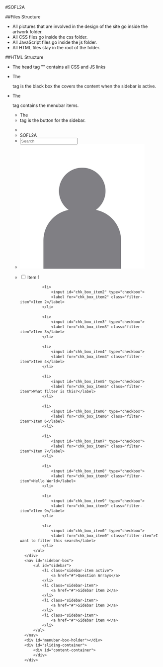 #SOFL2A

##Files Structure
- All pictures that are involved in the design of the site go inside the artwork folder.
- All CSS files go inside the css folder.
- All JavaScript files go inside the js folder.
- All HTML files stay in the root of the folder.

##HTML Structure
- The head tag "<head>" contains all CSS and JS links
- The <div id="sidebar-mask"></div> tag is the black box the covers the content when the sidebar is active.
- The <div id="menubar-box-outer"> tag contains the menubar items.
	- The <li id="sidebar-icon"> tag is the button for the sidebar.

	<body>
		<div id="sidebar-mask"></div>
		<div id="menubar-box-outer">
			<div id="menubar-box">
				<ul id="menubar" class="container">
					<li id="sidebar-icon"><i class="fa fa-bars"></i></li>
					<li class="title">SOFL2A</li>
					<li id="search-bar"> 
						<div id="search-box"> 
							<span id="search-icon"><i class="fa fa-search"></i></span>
							<input type="text" placeholder="Search"/>
							<span id="filter-icon"><i class="fa fa-filter"></i></span>
						</div>
					</li>
					<li class="profile"><a href="#"><img class="profile-icon" src="artwork/pic-fill.jpg"></img></a></li>
				</ul>
			</div>
		</div>
		<div id="filter-box-outer">
			<ul id="filter-box" class="collapsed">
				<li>
					<input id="chk_box_item1" type="checkbox">
					<label for="chk_box_item1" class="filter-item">Item 1</label>
				</li>

				<li>
					<input id="chk_box_item2" type="checkbox">
					<label for="chk_box_item2" class="filter-item">Item 2</label>
				</li>

				<li>
					<input id="chk_box_item3" type="checkbox">
					<label for="chk_box_item3" class="filter-item">Item 3</label>
				</li>

				<li>
					<input id="chk_box_item4" type="checkbox">
					<label for="chk_box_item4" class="filter-item">Item 4</label>
				</li>

				<li>
					<input id="chk_box_item5" type="checkbox">
					<label for="chk_box_item5" class="filter-item">What filter is this?</label>
				</li>

				<li>
					<input id="chk_box_item6" type="checkbox">
					<label for="chk_box_item6" class="filter-item">Item 6</label>
				</li>

				<li>
					<input id="chk_box_item7" type="checkbox">
					<label for="chk_box_item7" class="filter-item">Item 7</label>
				</li>

				<li>
					<input id="chk_box_item8" type="checkbox">
					<label for="chk_box_item8" class="filter-item">Hello World</label>
				</li>

				<li>
					<input id="chk_box_item9" type="checkbox">
					<label for="chk_box_item9" class="filter-item">Item 9</label>
				</li>

				<li>
					<input id="chk_box_item0" type="checkbox">
					<label for="chk_box_item0" class="filter-item">I want to filter this search</label>
				</li>
			</ul>
		</div>
		<nav id="sidebar-box">
			<ul id="sidebar">
				<li class="sidebar-item active">
					<a href="#">Question Arrays</a> 
				</li>
				<li class="sidebar-item">
					<a href="#">Sidebar item 2</a> 
				</li>
				<li class="sidebar-item">
					<a href="#">Sidebar item 3</a> 
				</li>
				<li class="sidebar-item">
					<a href="#">Sidebar item 4</a> 
				</li>
			</ul>
		</nav>
		<div id="menubar-box-holder"></div>
		<div id="sliding-container">
			<div id="content-container">
			</div>
		</div>
	</body>
</html>